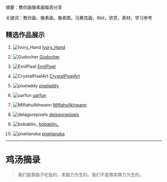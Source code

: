 摘要：教你画像素画每周分享

关键词：教你画，像素画，像素图，马赛克画，8bit，欣赏，素材，学习参考

## 精选作品展示

1. ![Ivory_Hand](https://pbs.twimg.com/media/GrE1OO8acAAut8d?format=png&name=900x900)
   [Ivory_Hand](https://x.com/Ivory_Hand "Ivory_Hand")

2. ![Gudocher](https://pbs.twimg.com/media/GrE9oEabsAA0C_A?format=png&name=medium)
   [Gudocher](https://x.com/9ud043r "Gudocher")

3. ![EmilPixel](https://pbs.twimg.com/media/GrENXUKW0AA76CD?format=png&name=medium)
   [EmilPixel](https://x.com/EmilPixel "EmilPixel")

4. ![CrystalPixelArt](https://pbs.twimg.com/media/GrDijZpX0AAydey?format=png&name=medium)
   [CrystalPixelArt](https://x.com/CrystalPixelArt "CrystalPixelArt")

5. ![pixeladdy](https://pbs.twimg.com/media/GrGEQTaXAAATBUJ?format=jpg&name=medium)
   [pixeladdy](https://x.com/pixeladdy "pixeladdy")

6. ![uarfun](https://pbs.twimg.com/media/GrFtzOuXUAAF-Qh?format=png&name=900x900)
   [uarfun](https://x.com/uarfun "uarfun")

7. ![MiftahulIkhwann](https://pbs.twimg.com/media/GrEjBM4bAAAmQB5?format=jpg&name=medium)
   [MiftahulIkhwann](https://x.com/MiftahulIkhwann "MiftahulIkhwann")

8. ![delagorepixels](https://pbs.twimg.com/media/GrAQtVHWEAc2FbN?format=png&name=900x900)
   [delagorepixels](https://x.com/delagorepixels "delagorepixels")

9. ![bobablin_](https://pbs.twimg.com/media/GpzeEnEXEAIstXJ?format=png&name=medium)
   [bobablin_](https://x.com/bobablin_ "bobablin_")

10. ![pixelianska](https://pbs.twimg.com/media/Gogk64RWQAArJ_d?format=jpg&name=medium)
    [pixelianska](https://x.com/pixelianska "pixelianska")

---

# 鸡汤摘录

> 我们是靠脑子吃饭的，卖脑力为生的。我们不是靠卖算力为生的。